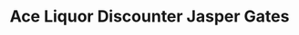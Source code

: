 ---
title: "Ace Liquor Discounter Jasper Gates"
url: /edmonton/ace-liquor-discounter-jasper-gates/
shop: alcohol
---